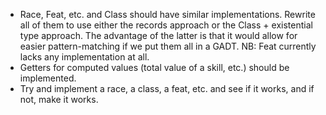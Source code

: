   - Race, Feat, etc. and Class should have similar implementations. Rewrite all
    of them to use either the records approach or the Class + existential type
    approach. The advantage of the latter is that it would allow for easier 
    pattern-matching if we put them all in a GADT.
    NB: Feat currently lacks any implementation at all.
  - Getters for computed values (total value of a skill, etc.) should be
    implemented.
  - Try and implement a race, a class, a feat, etc. and see if it works, and if
    not, make it works.
